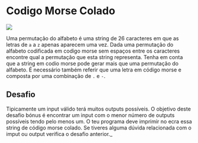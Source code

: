 # Codigo Morse Colado
![](https://img.shields.io/badge/-HARD-red.svg?style=for-the-badge)

Uma permutação do alfabeto é uma string de 26 caracteres em que as letras de `a` a `z` apenas aparecem uma vez.
Dada uma permutação do alfabeto codificada em codigo morse sem espaços entre os caracteres encontre qual a permutação que esta string representa. Tenha em conta que a string em codio morse pode gerar mais que uma permutação do alfabeto. É necessário também referir que uma letra em código morse e composta por uma combinação de `.` e `-`.

## Desafio

Tipicamente um input válido terá muitos outputs possíveis. O objetivo deste desafio bónus é encontrar um input com o menor número de outputs possíveis tendo pelo menos um.
O teu programa deve imprimir no ecra essa string de código morse colado.
Se tiveres alguma dúvida relacionada com o imput ou output verifica o desafio anterior._

